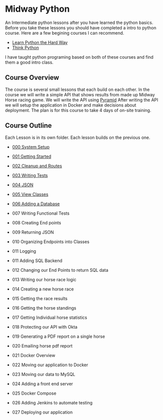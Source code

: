 # Midway Python
An Intermediate python lessons after you have learned the python basics. 
Before you take these lessons you should have completed a intro to python course. Here are a few begining 
courses I can recommend. 

* [Learn Python the Hard Way](http://learnpythonthehardway.com)
* [Think Python](https://greenteapress.com/thinkpython/thinkpython.pdf)

I have taught python programing based on both of these courses and find them a good intro class.


## Course Overview

The course is several small lessons that each build on each other. In the course we will write a simple
API that shows results from made up Midway Horse racing game. We will write the API using [Pyramid](https://trypyramid.com/)
After writing the API we will setup the application in Docker and make decisions about deployment. 
The plan is for this course to take 4 days of on-site training. 

## Course Outline

Each Lesson is in its own folder. Each lesson builds on the previous one. 

* [000 System Setup](https://github.com/kellanjacobs/midwaypython/tree/master/docs/000_Setup)
* [001 Getting Started](https://github.com/kellanjacobs/midwaypython/tree/master/docs/001_Getting_Started)
* [002 Cleanup and Routes](https://github.com/kellanjacobs/midwaypython/tree/master/docs/002_Cleanup_and_Routes)
* [003 Writing Tests](https://github.com/kellanjacobs/midwaypython/tree/master/docs/003_writing_tests)
* [004 JSON](https://github.com/kellanjacobs/midwaypython/tree/master/docs/004_JSON)
* [005 View Classes](https://github.com/kellanjacobs/midwaypython/tree/master/docs/005_View_Classes)
* [006 Adding a Database](https://github.com/kellanjacobs/midwaypython/tree/master/docs/006_Adding_a_Database)
* 007 Writing Functional Tests
* 008 Creating End points
* 009 Returning JSON
* 010 Organizing Endpoints into Classes
* 011 Logging

* 011 Adding SQL Backend
* 012 Changing our End Points to return SQL data
* 013 Writing our horse race logic
* 014 Creating a new horse race
* 015 Getting the race results
* 016 Getting the horse standings
* 017 Getting Individual horse statistics
* 018 Protecting our API with Okta
* 019 Generating a PDF report on a single horse
* 020 Emailing horse pdf report
* 021 Docker Overview
* 022 Moving our application to Docker
* 023 Moving our data to MySQL
* 024 Adding a front end server
* 025 Docker Compose
* 026 Adding Jenkins to automate testing
* 027 Deploying our application
